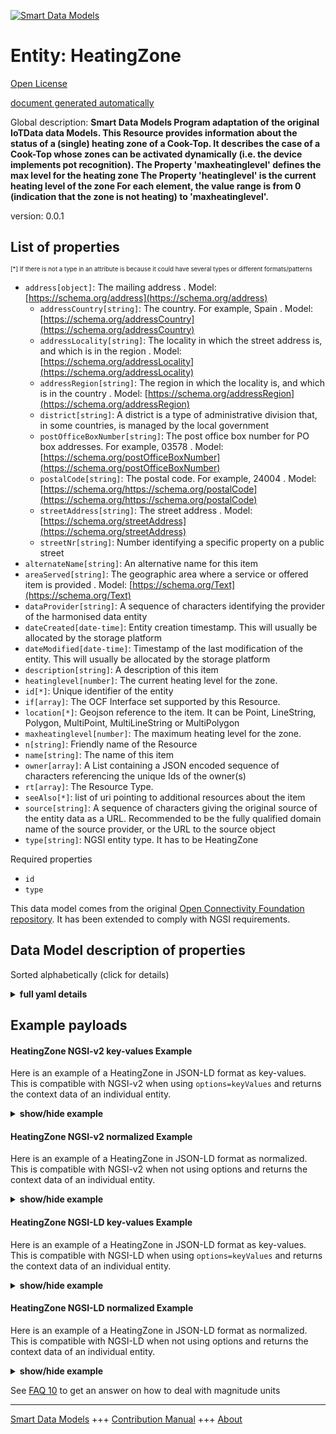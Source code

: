 <!-- 10-Header -->    
[![Smart Data Models](https://smartdatamodels.org/wp-content/uploads/2022/01/SmartDataModels_logo.png "Logo")](https://smartdatamodels.org)    
Entity: HeatingZone    
===================<!-- /10-Header -->    
<!-- 15-License -->    
[Open License](https://github.com/smart-data-models//dataModel.OCF/blob/master/HeatingZone/LICENSE.md)    
[document generated automatically](https://docs.google.com/presentation/d/e/2PACX-1vTs-Ng5dIAwkg91oTTUdt8ua7woBXhPnwavZ0FxgR8BsAI_Ek3C5q97Nd94HS8KhP-r_quD4H0fgyt3/pub?start=false&loop=false&delayms=3000#slide=id.gb715ace035_0_60)    
<!-- /15-License -->    
<!-- 20-Description -->    
Global description: **Smart Data Models Program adaptation of the original IoTData data Models. This Resource provides information about the status of a (single) heating zone of a Cook-Top. It describes the case of a Cook-Top whose zones can be activated dynamically (i.e. the device implements pot recognition). The Property 'maxheatinglevel' defines the max level for the heating zone The Property 'heatinglevel' is the current heating level of the zone   For each element, the value range is from 0 (indication that the zone is not heating) to 'maxheatinglevel'.**    
version: 0.0.1    
<!-- /20-Description -->    
<!-- 30-PropertiesList -->    
## List of properties    
<sup><sub>[*] If there is not a type in an attribute is because it could have several types or different formats/patterns</sub></sup>    
- `address[object]`: The mailing address  . Model: [https://schema.org/address](https://schema.org/address)	- `addressCountry[string]`: The country. For example, Spain  . Model: [https://schema.org/addressCountry](https://schema.org/addressCountry)    
	- `addressLocality[string]`: The locality in which the street address is, and which is in the region  . Model: [https://schema.org/addressLocality](https://schema.org/addressLocality)    
	- `addressRegion[string]`: The region in which the locality is, and which is in the country  . Model: [https://schema.org/addressRegion](https://schema.org/addressRegion)    
	- `district[string]`: A district is a type of administrative division that, in some countries, is managed by the local government      
	- `postOfficeBoxNumber[string]`: The post office box number for PO box addresses. For example, 03578  . Model: [https://schema.org/postOfficeBoxNumber](https://schema.org/postOfficeBoxNumber)    
	- `postalCode[string]`: The postal code. For example, 24004  . Model: [https://schema.org/https://schema.org/postalCode](https://schema.org/https://schema.org/postalCode)    
	- `streetAddress[string]`: The street address  . Model: [https://schema.org/streetAddress](https://schema.org/streetAddress)    
	- `streetNr[string]`: Number identifying a specific property on a public street      
- `alternateName[string]`: An alternative name for this item  - `areaServed[string]`: The geographic area where a service or offered item is provided  . Model: [https://schema.org/Text](https://schema.org/Text)- `dataProvider[string]`: A sequence of characters identifying the provider of the harmonised data entity  - `dateCreated[date-time]`: Entity creation timestamp. This will usually be allocated by the storage platform  - `dateModified[date-time]`: Timestamp of the last modification of the entity. This will usually be allocated by the storage platform  - `description[string]`: A description of this item  - `heatinglevel[number]`: The current heating level for the zone.  - `id[*]`: Unique identifier of the entity  - `if[array]`: The OCF Interface set supported by this Resource.  - `location[*]`: Geojson reference to the item. It can be Point, LineString, Polygon, MultiPoint, MultiLineString or MultiPolygon  - `maxheatinglevel[number]`: The maximum heating level for the zone.  - `n[string]`: Friendly name of the Resource  - `name[string]`: The name of this item  - `owner[array]`: A List containing a JSON encoded sequence of characters referencing the unique Ids of the owner(s)  - `rt[array]`: The Resource Type.  - `seeAlso[*]`: list of uri pointing to additional resources about the item  - `source[string]`: A sequence of characters giving the original source of the entity data as a URL. Recommended to be the fully qualified domain name of the source provider, or the URL to the source object  - `type[string]`: NGSI entity type. It has to be HeatingZone  <!-- /30-PropertiesList -->    
<!-- 35-RequiredProperties -->    
Required properties    
- `id`  - `type`  <!-- /35-RequiredProperties -->    
<!-- 40-RequiredProperties -->    
This data model comes from the original [Open Connectivity Foundation repository](https://github.com/openconnectivityfoundation/IoTDataModels). It has been extended to comply with NGSI requirements.    
<!-- /40-RequiredProperties -->    
<!-- 50-DataModelHeader -->    
## Data Model description of properties    
Sorted alphabetically (click for details)    
<!-- /50-DataModelHeader -->    
<!-- 60-ModelYaml -->    
<details><summary><strong>full yaml details</strong></summary>      
```yaml    
HeatingZone:      
  description: 'Smart Data Models Program adaptation of the original IoTData data Models. This Resource provides information about the status of a (single) heating zone of a Cook-Top. It describes the case of a Cook-Top whose zones can be activated dynamically (i.e. the device implements pot recognition). The Property ''maxheatinglevel'' defines the max level for the heating zone The Property ''heatinglevel'' is the current heating level of the zone   For each element, the value range is from 0 (indication that the zone is not heating) to ''maxheatinglevel''.'      
  properties:      
    address:      
      description: The mailing address      
      properties:      
        addressCountry:      
          description: 'The country. For example, Spain'      
          type: string      
          x-ngsi:      
            model: https://schema.org/addressCountry      
            type: Property      
        addressLocality:      
          description: 'The locality in which the street address is, and which is in the region'      
          type: string      
          x-ngsi:      
            model: https://schema.org/addressLocality      
            type: Property      
        addressRegion:      
          description: 'The region in which the locality is, and which is in the country'      
          type: string      
          x-ngsi:      
            model: https://schema.org/addressRegion      
            type: Property      
        district:      
          description: 'A district is a type of administrative division that, in some countries, is managed by the local government'      
          type: string      
          x-ngsi:      
            type: Property      
        postOfficeBoxNumber:      
          description: 'The post office box number for PO box addresses. For example, 03578'      
          type: string      
          x-ngsi:      
            model: https://schema.org/postOfficeBoxNumber      
            type: Property      
        postalCode:      
          description: 'The postal code. For example, 24004'      
          type: string      
          x-ngsi:      
            model: https://schema.org/https://schema.org/postalCode      
            type: Property      
        streetAddress:      
          description: The street address      
          type: string      
          x-ngsi:      
            model: https://schema.org/streetAddress      
            type: Property      
        streetNr:      
          description: Number identifying a specific property on a public street      
          type: string      
          x-ngsi:      
            type: Property      
      type: object      
      x-ngsi:      
        model: https://schema.org/address      
        type: Property      
    alternateName:      
      description: An alternative name for this item      
      type: string      
      x-ngsi:      
        type: Property      
    areaServed:      
      description: The geographic area where a service or offered item is provided      
      type: string      
      x-ngsi:      
        model: https://schema.org/Text      
        type: Property      
    dataProvider:      
      description: A sequence of characters identifying the provider of the harmonised data entity      
      type: string      
      x-ngsi:      
        type: Property      
    dateCreated:      
      description: Entity creation timestamp. This will usually be allocated by the storage platform      
      format: date-time      
      type: string      
      x-ngsi:      
        type: Property      
    dateModified:      
      description: Timestamp of the last modification of the entity. This will usually be allocated by the storage platform      
      format: date-time      
      type: string      
      x-ngsi:      
        type: Property      
    description:      
      description: A description of this item      
      type: string      
      x-ngsi:      
        type: Property      
    heatinglevel:      
      description: The current heating level for the zone.      
      readOnly: true      
      type: number      
      x-ngsi:      
        type: Property      
    id:      
      anyOf:      
        - description: Identifier format of any NGSI entity      
          maxLength: 256      
          minLength: 1      
          pattern: ^[\w\-\.\{\}\$\+\*\[\]`|~^@!,:\\]+$      
          type: string      
          x-ngsi:      
            type: Property      
        - description: Identifier format of any NGSI entity      
          format: uri      
          type: string      
          x-ngsi:      
            type: Property      
      description: Unique identifier of the entity      
      x-ngsi:      
        type: Property      
    if:      
      description: The OCF Interface set supported by this Resource.      
      items:      
        enum:      
          - oic.if.s      
          - oic.if.baseline      
        type: string      
      minItems: 2      
      readOnly: true      
      type: array      
      uniqueItems: true      
      x-ngsi:      
        type: Property      
    location:      
      description: 'Geojson reference to the item. It can be Point, LineString, Polygon, MultiPoint, MultiLineString or MultiPolygon'      
      oneOf:      
        - description: Geojson reference to the item. Point      
          properties:      
            bbox:      
              items:      
                type: number      
              minItems: 4      
              type: array      
            coordinates:      
              items:      
                type: number      
              minItems: 2      
              type: array      
            type:      
              enum:      
                - Point      
              type: string      
          required:      
            - type      
            - coordinates      
          title: GeoJSON Point      
          type: object      
          x-ngsi:      
            type: GeoProperty      
        - description: Geojson reference to the item. LineString      
          properties:      
            bbox:      
              items:      
                type: number      
              minItems: 4      
              type: array      
            coordinates:      
              items:      
                items:      
                  type: number      
                minItems: 2      
                type: array      
              minItems: 2      
              type: array      
            type:      
              enum:      
                - LineString      
              type: string      
          required:      
            - type      
            - coordinates      
          title: GeoJSON LineString      
          type: object      
          x-ngsi:      
            type: GeoProperty      
        - description: Geojson reference to the item. Polygon      
          properties:      
            bbox:      
              items:      
                type: number      
              minItems: 4      
              type: array      
            coordinates:      
              items:      
                items:      
                  items:      
                    type: number      
                  minItems: 2      
                  type: array      
                minItems: 4      
                type: array      
              type: array      
            type:      
              enum:      
                - Polygon      
              type: string      
          required:      
            - type      
            - coordinates      
          title: GeoJSON Polygon      
          type: object      
          x-ngsi:      
            type: GeoProperty      
        - description: Geojson reference to the item. MultiPoint      
          properties:      
            bbox:      
              items:      
                type: number      
              minItems: 4      
              type: array      
            coordinates:      
              items:      
                items:      
                  type: number      
                minItems: 2      
                type: array      
              type: array      
            type:      
              enum:      
                - MultiPoint      
              type: string      
          required:      
            - type      
            - coordinates      
          title: GeoJSON MultiPoint      
          type: object      
          x-ngsi:      
            type: GeoProperty      
        - description: Geojson reference to the item. MultiLineString      
          properties:      
            bbox:      
              items:      
                type: number      
              minItems: 4      
              type: array      
            coordinates:      
              items:      
                items:      
                  items:      
                    type: number      
                  minItems: 2      
                  type: array      
                minItems: 2      
                type: array      
              type: array      
            type:      
              enum:      
                - MultiLineString      
              type: string      
          required:      
            - type      
            - coordinates      
          title: GeoJSON MultiLineString      
          type: object      
          x-ngsi:      
            type: GeoProperty      
        - description: Geojson reference to the item. MultiLineString      
          properties:      
            bbox:      
              items:      
                type: number      
              minItems: 4      
              type: array      
            coordinates:      
              items:      
                items:      
                  items:      
                    items:      
                      type: number      
                    minItems: 2      
                    type: array      
                  minItems: 4      
                  type: array      
                type: array      
              type: array      
            type:      
              enum:      
                - MultiPolygon      
              type: string      
          required:      
            - type      
            - coordinates      
          title: GeoJSON MultiPolygon      
          type: object      
          x-ngsi:      
            type: GeoProperty      
      x-ngsi:      
        type: GeoProperty      
    maxheatinglevel:      
      description: The maximum heating level for the zone.      
      readOnly: true      
      type: number      
      x-ngsi:      
        type: Property      
    n:      
      description: Friendly name of the Resource      
      maxLength: 64      
      readOnly: true      
      type: string      
      x-ngsi:      
        type: Property      
    name:      
      description: The name of this item      
      type: string      
      x-ngsi:      
        type: Property      
    owner:      
      description: A List containing a JSON encoded sequence of characters referencing the unique Ids of the owner(s)      
      items:      
        anyOf:      
          - description: Identifier format of any NGSI entity      
            maxLength: 256      
            minLength: 1      
            pattern: ^[\w\-\.\{\}\$\+\*\[\]`|~^@!,:\\]+$      
            type: string      
            x-ngsi:      
              type: Property      
          - description: Identifier format of any NGSI entity      
            format: uri      
            type: string      
            x-ngsi:      
              type: Property      
        description: Unique identifier of the entity      
        x-ngsi:      
          type: Property      
      type: array      
      x-ngsi:      
        type: Property      
    rt:      
      description: The Resource Type.      
      items:      
        enum:      
          - oic.r.heatingzone      
        maxLength: 64      
        type: string      
      minItems: 1      
      readOnly: true      
      type: array      
      uniqueItems: true      
      x-ngsi:      
        type: Property      
    seeAlso:      
      description: list of uri pointing to additional resources about the item      
      oneOf:      
        - items:      
            format: uri      
            type: string      
          minItems: 1      
          type: array      
        - format: uri      
          type: string      
      x-ngsi:      
        type: Property      
    source:      
      description: 'A sequence of characters giving the original source of the entity data as a URL. Recommended to be the fully qualified domain name of the source provider, or the URL to the source object'      
      type: string      
      x-ngsi:      
        type: Property      
    type:      
      description: NGSI entity type. It has to be HeatingZone      
      enum:      
        - HeatingZone      
      type: string      
      x-ngsi:      
        type: Property      
  required:      
    - id      
    - type      
  type: object      
  x-derived-from: https://github.com/OpenInterConnect/IoTDataModels/blob/master/HeatingZoneResURI.swagger.json      
  x-disclaimer: 'Redistribution and use in source and binary forms, with or without modification, are permitted  provided that the license conditions are met. Copyleft (c) 2022 Contributors to Smart Data Models Program'      
  x-license-url: https://github.com/smart-data-models/dataModel.OCF/blob/master/HeatingZone/LICENSE.md      
  x-model-schema: https://smart-data-models.github.io/dataModel.IoTDataModels/HeatingZone/schema.json      
  x-model-tags: OCF      
  x-version: 0.0.1      
```    
</details>      
<!-- /60-ModelYaml -->    
<!-- 70-MiddleNotes -->    
<!-- /70-MiddleNotes -->    
<!-- 80-Examples -->    
## Example payloads      
#### HeatingZone NGSI-v2 key-values Example      
Here is an example of a HeatingZone in JSON-LD format as key-values. This is compatible with NGSI-v2 when  using `options=keyValues` and returns the context data of an individual entity.    
<details><summary><strong>show/hide example</strong></summary>      
```json  
{  
  "id": "urn:ngsi-ld:HeatingZone:id:WYRW:78551335",  
  "dateCreated": "1994-05-25T00:16:38Z",  
  "dateModified": "1973-08-12T04:18:53Z",  
  "source": "Compar",  
  "name": "Receive material fear avoid culture staff cut thousand.",  
  "alternateName": "Education week risk spring let.",  
  "description": "Great discuss administration money care. Business factor team begin.",  
  "dataProvider": "Too yeah through born since contain pressure. Good season perform bal",  
  "owner": [  
    "urn:ngsi-ld:HeatingZone:items:BPLI:90016877",  
    "urn:ngsi-ld:HeatingZone:items:KNJW:15261328"  
  ],  
  "seeAlso": [  
    "urn:ngsi-ld:HeatingZone:items:ZCSB:30140728"  
  ],  
  "location": {  
    "type": "Point",  
    "coordinates": [  
      73.9101395,  
      56.752641  
    ]  
  },  
  "address": {  
    "streetAddress": "Story although test pressure recently daughter. Very hear audience occur senior live environmen",  
    "addressLocality": "Tree a example bring just old. Attention dog outside part. Although this animal space.",  
    "addressRegion": "Mind traditional certainly name present yourself. Oil another operation unit board bring sometimes.",  
    "addressCountry": "Fall choose act statement grow ten exist. Relate relationship south say four bed. Service at Congress cell card.",  
    "postalCode": "Happen case pattern call six camera. Smile place wind page newspaper theory board. Moment less compare suggest p",  
    "postOfficeBoxNumber": "Case political usually down president owner contain. C",  
    "streetNr": "You head start. Understand mind best follow. East public return believe policy un",  
    "district": "Throw law avoid pull why suffer century. Former certainly black."  
  },  
  "areaServed": "Idea direction development exactly contain a",  
  "rt": [  
    "oic.r.heatingzone"  
  ],  
  "heatinglevel": 864,  
  "maxheatinglevel": 864,  
  "n": "American whole magazine truth stop whose. On traditi",  
  "if": [  
    "oic.if.s",  
    "oic.if.baseline"  
  ],  
  "type": "HeatingZone"  
}  
```  
</details>    
#### HeatingZone NGSI-v2 normalized Example      
Here is an example of a HeatingZone in JSON-LD format as normalized. This is compatible with NGSI-v2 when not using options and returns the context data of an individual entity.    
<details><summary><strong>show/hide example</strong></summary>      
```json  
{  
  "id": "urn:ngsi-ld:HeatingZone:id:WYRW:78551335",  
  "dateCreated": {  
    "type": "DateTime",  
    "value": "1994-05-25T00:16:38Z"  
  },  
  "dateModified": {  
    "type": "DateTime",  
    "value": "1973-08-12T04:18:53Z"  
  },  
  "source": {  
    "type": "Text",  
    "value": "Compar"  
  },  
  "name": {  
    "type": "Text",  
    "value": "Receive material fear avoid culture staff cut thousand."  
  },  
  "alternateName": {  
    "type": "Text",  
    "value": "Education week risk spring let."  
  },  
  "description": {  
    "type": "Text",  
    "value": "Great discuss administration money care. Business factor team begin."  
  },  
  "dataProvider": {  
    "type": "Text",  
    "value": "Too yeah through born since contain pressure. Good season perform bal"  
  },  
  "owner": {  
    "type": "StructuredValue",  
    "value": [  
      "urn:ngsi-ld:HeatingZone:items:BPLI:90016877",  
      "urn:ngsi-ld:HeatingZone:items:KNJW:15261328"  
    ]  
  },  
  "seeAlso": {  
    "type": "StructuredValue",  
    "value": [  
      "urn:ngsi-ld:HeatingZone:items:ZCSB:30140728"  
    ]  
  },  
  "location": {  
    "type": "geo:json",  
    "value": {  
      "type": "Point",  
      "coordinates": [  
        73.9101395,  
        56.752641  
      ]  
    }  
  },  
  "address": {  
    "type": "StructuredValue",  
    "value": {  
      "streetAddress": "Story although test pressure recently daughter. Very hear audience occur senior live environmen",  
      "addressLocality": "Tree a example bring just old. Attention dog outside part. Although this animal space.",  
      "addressRegion": "Mind traditional certainly name present yourself. Oil another operation unit board bring sometimes.",  
      "addressCountry": "Fall choose act statement grow ten exist. Relate relationship south say four bed. Service at Congress cell card.",  
      "postalCode": "Happen case pattern call six camera. Smile place wind page newspaper theory board. Moment less compare suggest p",  
      "postOfficeBoxNumber": "Case political usually down president owner contain. C",  
      "streetNr": "You head start. Understand mind best follow. East public return believe policy un",  
      "district": "Throw law avoid pull why suffer century. Former certainly black."  
    }  
  },  
  "areaServed": {  
    "type": "Text",  
    "value": "Idea direction development exactly contain a"  
  },  
  "rt": {  
    "type": "StructuredValue",  
    "value": [  
      "oic.r.heatingzone"  
    ]  
  },  
  "heatinglevel": {  
    "type": "Number",  
    "value": 864  
  },  
  "maxheatinglevel": {  
    "type": "Number",  
    "value": 864  
  },  
  "n": {  
    "type": "Text",  
    "value": "American whole magazine truth stop whose. On traditi"  
  },  
  "if": {  
    "type": "StructuredValue",  
    "value": [  
      "oic.if.s",  
      "oic.if.baseline"  
    ]  
  },  
  "type": "HeatingZone"  
}  
```  
</details>    
#### HeatingZone NGSI-LD key-values Example      
Here is an example of a HeatingZone in JSON-LD format as key-values. This is compatible with NGSI-LD when  using `options=keyValues` and returns the context data of an individual entity.    
<details><summary><strong>show/hide example</strong></summary>      
```json  
{  
  "id": "urn:ngsi-ld:HeatingZone:id:WYRW:78551335",  
  "dateCreated": "1994-05-25T00:16:38Z",  
  "dateModified": "1973-08-12T04:18:53Z",  
  "source": "Compar",  
  "name": "Receive material fear avoid culture staff cut thousand.",  
  "alternateName": "Education week risk spring let.",  
  "description": "Great discuss administration money care. Business factor team begin.",  
  "dataProvider": "Too yeah through born since contain pressure. Good season perform bal",  
  "owner": [  
    "urn:ngsi-ld:HeatingZone:items:BPLI:90016877",  
    "urn:ngsi-ld:HeatingZone:items:KNJW:15261328"  
  ],  
  "seeAlso": [  
    "urn:ngsi-ld:HeatingZone:items:ZCSB:30140728"  
  ],  
  "location": {  
    "type": "Point",  
    "coordinates": [  
      73.9101395,  
      56.752641  
    ]  
  },  
  "address": {  
    "streetAddress": "Story although test pressure recently daughter. Very hear audience occur senior live environmen",  
    "addressLocality": "Tree a example bring just old. Attention dog outside part. Although this animal space.",  
    "addressRegion": "Mind traditional certainly name present yourself. Oil another operation unit board bring sometimes.",  
    "addressCountry": "Fall choose act statement grow ten exist. Relate relationship south say four bed. Service at Congress cell card.",  
    "postalCode": "Happen case pattern call six camera. Smile place wind page newspaper theory board. Moment less compare suggest p",  
    "postOfficeBoxNumber": "Case political usually down president owner contain. C",  
    "streetNr": "You head start. Understand mind best follow. East public return believe policy un",  
    "district": "Throw law avoid pull why suffer century. Former certainly black."  
  },  
  "areaServed": "Idea direction development exactly contain a",  
  "rt": [  
    "oic.r.heatingzone"  
  ],  
  "heatinglevel": 864,  
  "maxheatinglevel": 864,  
  "n": "American whole magazine truth stop whose. On traditi",  
  "if": [  
    "oic.if.s",  
    "oic.if.baseline"  
  ],  
  "type": "HeatingZone",  
  "@context": [  
    "https://smartdatamodels.org/context.jsonld"  
  ]  
}  
```  
</details>    
#### HeatingZone NGSI-LD normalized Example      
Here is an example of a HeatingZone in JSON-LD format as normalized. This is compatible with NGSI-LD when not using options and returns the context data of an individual entity.    
<details><summary><strong>show/hide example</strong></summary>      
```json  
{  
    "id": "urn:ngsi-ld:HeatingZone:id:WYRW:78551335",  
    "dateCreated": {  
        "type": "Property",  
        "value": {  
            "@type": "DateTime",  
            "@value": "1994-05-25T00:16:38Z"  
        }  
    },  
    "dateModified": {  
        "type": "Property",  
        "value": {  
            "@type": "DateTime",  
            "@value": "1973-08-12T04:18:53Z"  
        }  
    },  
    "source": {  
        "type": "Property",  
        "value": "Compar"  
    },  
    "name": {  
        "type": "Property",  
        "value": "Receive material fear avoid culture staff cut thousand."  
    },  
    "alternateName": {  
        "type": "Property",  
        "value": "Education week risk spring let."  
    },  
    "description": {  
        "type": "Property",  
        "value": "Great discuss administration money care. Business factor team begin."  
    },  
    "dataProvider": {  
        "type": "Property",  
        "value": "Too yeah through born since contain pressure. Good season perform bal"  
    },  
    "owner": {  
        "type": "Property",  
        "value": [  
            "urn:ngsi-ld:HeatingZone:items:BPLI:90016877",  
            "urn:ngsi-ld:HeatingZone:items:KNJW:15261328"  
        ]  
    },  
    "seeAlso": {  
        "type": "Property",  
        "value": [  
            "urn:ngsi-ld:HeatingZone:items:ZCSB:30140728"  
        ]  
    },  
    "location": {  
        "type": "GeoProperty",  
        "value": {  
            "type": "Point",  
            "coordinates": [  
                73.9101395,  
                56.752641  
            ]  
        }  
    },  
    "address": {  
        "type": "Property",  
        "value": {  
            "streetAddress": "Story although test pressure recently daughter. Very hear audience occur senior live environmen",  
            "addressLocality": "Tree a example bring just old. Attention dog outside part. Although this animal space.",  
            "addressRegion": "Mind traditional certainly name present yourself. Oil another operation unit board bring sometimes.",  
            "addressCountry": "Fall choose act statement grow ten exist. Relate relationship south say four bed. Service at Congress cell card.",  
            "postalCode": "Happen case pattern call six camera. Smile place wind page newspaper theory board. Moment less compare suggest p",  
            "postOfficeBoxNumber": "Case political usually down president owner contain. C",  
            "streetNr": "You head start. Understand mind best follow. East public return believe policy un",  
            "district": "Throw law avoid pull why suffer century. Former certainly black."  
        }  
    },  
    "areaServed": {  
        "type": "Property",  
        "value": "Idea direction development exactly contain a"  
    },  
    "rt": {  
        "type": "Property",  
        "value": [  
            "oic.r.heatingzone"  
        ]  
    },  
    "heatinglevel": {  
        "type": "Property",  
        "value": 864  
    },  
    "maxheatinglevel": {  
        "type": "Property",  
        "value": 864  
    },  
    "n": {  
        "type": "Property",  
        "value": "American whole magazine truth stop whose. On traditi"  
    },  
    "if": {  
        "type": "Property",  
        "value": [  
            "oic.if.s",  
            "oic.if.baseline"  
        ]  
    },  
    "type": "HeatingZone",  
    "@context": [  
        "https://smartdatamodels.org/context.jsonld"  
    ]  
}  
```  
</details><!-- /80-Examples -->    
<!-- 90-FooterNotes -->    
<!-- /90-FooterNotes -->    
<!-- 95-Units -->    
See [FAQ 10](https://smartdatamodels.org/index.php/faqs/) to get an answer on how to deal with magnitude units    
<!-- /95-Units -->    
<!-- 97-LastFooter -->    
---    
[Smart Data Models](https://smartdatamodels.org) +++ [Contribution Manual](https://bit.ly/contribution_manual) +++ [About](https://bit.ly/Introduction_SDM)<!-- /97-LastFooter -->    
